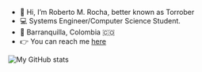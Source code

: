 - 👋 Hi, I’m Roberto M. Rocha, better known as Torrober
- 💻 Systems Engineer/Computer Science Student.
- 🚩 Barranquilla, Colombia 🇨🇴
- 👉 You can reach me [here](mailto:robemario124@gmail.com)

![My GitHub stats](https://github-readme-stats.vercel.app/api/top-langs?username=torrober&theme=dark&show_icons=true)
<!---
torrober/torrober is a ✨ special ✨ repository because its `README.md` (this file) appears on your GitHub profile.
You can click the Preview link to take a look at your changes.
--->
